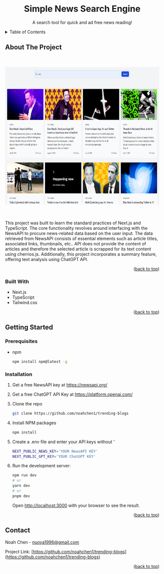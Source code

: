 <!-- PROJECT LOGO -->
<br />
<div id="readme-top" align="center">
  <h1 align="center">Simple News Search Engine</h1>

  <p align="center">
    A search tool for quick and ad free news reading!
    <br />
  </p>
</div>

<!-- TABLE OF CONTENTS -->
<details>
  <summary>Table of Contents</summary>
  <ol>
    <li>
      <a href="#about-the-project">About The Project</a>
      <ul>
        <li><a href="#built-with">Built With</a></li>
      </ul>
    </li>
    <li>
      <a href="#getting-started">Getting Started</a>
      <ul>
        <li><a href="#prerequisites">Prerequisites</a></li>
        <li><a href="#installation">Installation</a></li>
      </ul>
    </li>
    <li><a href="#contact">Contact</a></li>
  </ol>
</details>



<!-- ABOUT THE PROJECT -->
## About The Project

<!-- ![Project Screen Shot](/screenshot.png) -->
</br>
</br>
<div align="center">
    <img src="./screenshot.png" alt="Logo" width="auto" height="450" >
</div>
</br>
</br>

This project was built to learn the standard practices of Next.js and TypeScript. The core functionality revolves around interfacing with the NewsAPI to procure news-related data based on the user input. The data retrieved from NewsAPI consists of essential elements such as article titles, associated links, thumbnails, etc.. API does not provide the content of articles and therefore the selected article is scrapped for its text content using cherrios.js. Additionally, this project incorporates a summary feature, offering text analysis using ChatGPT API. 

<p align="right">(<a href="#readme-top">back to top</a>)</p>



### Built With

* Next.js
* TypeScript
* Tailwind.css

<p align="right">(<a href="#readme-top">back to top</a>)</p>


<!-- GETTING STARTED -->
## Getting Started

### Prerequisites

* npm
  ```sh
  npm install npm@latest -g
  ```

### Installation

1. Get a free NewsAPI key at https://newsapi.org/

2. Get a free ChatGPT API Key at https://platform.openai.com/

3. Clone the repo
   ```sh
   git clone https://github.com/noahchen1/trending-blogs
   ```
4. Install NPM packages
   ```sh
   npm install
   ```
5. Create a .env file and enter your API keys without '
   ```sh
   NEXT_PUBLIC_NEWS_KEY='YOUR NewsAPI KEY'
   NEXT_PUBLIC_GPT_KEY='YOUR ChatGPT KEY'
   ```
6. Run the development server: 
    ```bash
    npm run dev
    # or
    yarn dev
    # or
    pnpm dev
    ```

    Open [http://localhost:3000](http://localhost:3000) with your browser to see the result.

<p align="right">(<a href="#readme-top">back to top</a>)</p>

<!-- CONTACT -->
## Contact

Noah Chen - nuoya1996@gmail.com

Project Link: [https://github.com/noahchen1/trending-blogs](https://github.com/noahchen1/trending-blogs)

<p align="right">(<a href="#readme-top">back to top</a>)</p>

